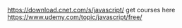 https://download.cnet.com/s/javascript/ get courses here
https://www.udemy.com/topic/javascript/free/
